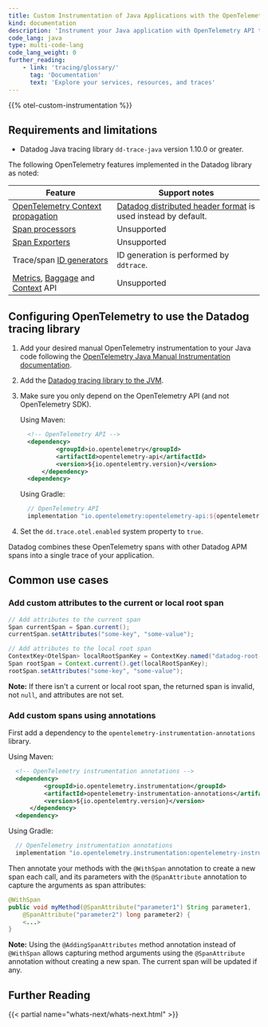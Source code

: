 ```yaml
---
title: Custom Instrumentation of Java Applications with the OpenTelemetry API
kind: documentation
description: 'Instrument your Java application with OpenTelemetry API to send traces to Datadog.'
code_lang: java
type: multi-code-lang
code_lang_weight: 0
further_reading:
    - link: 'tracing/glossary/'
      tag: 'Documentation'
      text: 'Explore your services, resources, and traces'
---
```


{{% otel-custom-instrumentation %}}

## Requirements and limitations

- Datadog Java tracing library `dd-trace-java` version 1.10.0 or greater.

The following OpenTelemetry features implemented in the Datadog library as noted:

| Feature                                           | Support notes                                                      |
|---------------------------------------------------|--------------------------------------------------------------------|
| [OpenTelemetry Context propagation][1]            | [Datadog distributed header format][9] is used instead by default. | 
| [Span processors][2]                              | Unsupported                                                        | 
| [Span Exporters][3]                               | Unsupported                                                        |
| Trace/span [ID generators][4]                     | ID generation is performed by `ddtrace`.                           |
| [Metrics][7], [Baggage][12] and [Context][10] API | Unsupported                                                        |

## Configuring OpenTelemetry to use the Datadog tracing library

1. Add your desired manual OpenTelemetry instrumentation to your Java code following the [OpenTelemetry Java Manual Instrumentation documentation][5].

1. Add the [Datadog tracing library to the JVM][11].

1. Make sure you only depend on the OpenTelemetry API (and not OpenTelemetry SDK).

    Using Maven:
    ```xml
      <!-- OpenTelemetry API -->
      <dependency>
              <groupId>io.opentelemetry</groupId>
              <artifactId>opentelemetry-api</artifactId>
              <version>${io.opentelemtry.version}</version>
          </dependency>
      <dependency>
    ```

    Using Gradle:
    ```groovy
      // OpenTelemetry API
      implementation "io.opentelemetry:opentelemetry-api:${opentelemetryVersion}"
    ```

1. Set the `dd.trace.otel.enabled` system property to `true`.

Datadog combines these OpenTelemetry spans with other Datadog APM spans into a single trace of your application.


## Common use cases

### Add custom attributes to the current or local root span

```java
// Add attributes to the current span
Span currentSpan = Span.current();
currentSpan.setAttributes("some-key", "some-value");

// Add attributes to the local root span
ContextKey<OtelSpan> localRootSpanKey = ContextKey.named("datadog-root-span-key");
Span rootSpan = Context.current().get(localRootSpanKey);
rootSpan.setAttributes("some-key", "some-value");
```

**Note:** If there isn't a current or local root span, the returned span is invalid, not `null`, and attributes are not set.

### Add custom spans using annotations

First add a dependency to the `opentelemetry-instrumentation-annotations` library.

Using Maven:
```xml
  <!-- OpenTelemetry instrumentation annotations -->
  <dependency>
          <groupId>io.opentelemetry.instrumentation</groupId>
          <artifactId>opentelemetry-instrumentation-annotations</artifactId>
          <version>${io.opentelemtry.version}</version>
      </dependency>
  <dependency>
```

Using Gradle:
```groovy
  // OpenTelemetry instrumentation annotations
  implementation "io.opentelemetry.instrumentation:opentelemetry-instrumentation-annotations:${opentelemetryVersion}"
```

Then annotate your methods with the `@WithSpan` annotation to create a new span each call, and its parameters with the `@SpanAttribute` annotation to capture the arguments as span attributes:

```java
@WithSpan
public void myMethod(@SpanAttribute("parameter1") String parameter1,
    @SpanAttribute("parameter2") long parameter2) {
    <...>
}
```

**Note:** Using the `@AddingSpanAttributes` method annotation instead of `@WithSpan` allows capturing method arguments using the `@SpanAttribute` annotation without creating a new span. The current span will be updated if any. 

## Further Reading

{{< partial name="whats-next/whats-next.html" >}}

[1]: https://opentelemetry.io/docs/instrumentation/java/manual/#context-propagation
[2]: https://opentelemetry.io/docs/reference/specification/trace/sdk/#span-processor
[3]: https://opentelemetry.io/docs/reference/specification/trace/sdk/#span-exporter
[4]: https://opentelemetry.io/docs/reference/specification/trace/sdk/#id-generators
[5]: https://opentelemetry.io/docs/instrumentation/java/manual/
[7]: https://opentelemetry.io/docs/specs/otel/metrics/api/
[8]: https://opentelemetry.io/docs/instrumentation/java/automatic/
[9]: /tracing/trace_collection/trace_context_propagation/java/
[10]: https://opentelemetry.io/docs/specs/otel/context/
[11]: /tracing/trace_collection/dd_libraries/java/?tab=springboot#add-the-java-tracer-to-the-jvm
[12]: https://opentelemetry.io/docs/specs/otel/baggage/api/